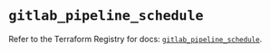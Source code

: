 # `gitlab_pipeline_schedule`

Refer to the Terraform Registry for docs: [`gitlab_pipeline_schedule`](https://registry.terraform.io/providers/gitlabhq/gitlab/16.7.0/docs/resources/pipeline_schedule).
